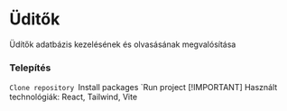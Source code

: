 # Üditők
Üdítők adatbázis kezelésének és olvasásának megvalósítása

### Telepítés

`Clone repository
`Install packages
`Run project
[!IMPORTANT] Használt technológiák: React, Tailwind, Vite  